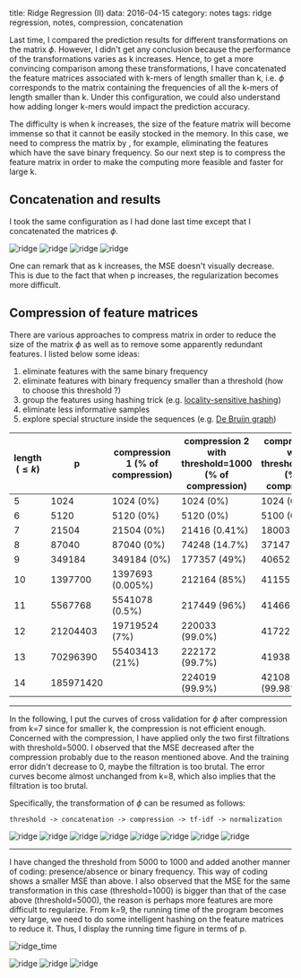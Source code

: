 title: Ridge Regression (II)
data: 2016-04-15
category: notes
tags: ridge regression, notes, compression, concatenation

Last time, I compared the prediction results for different transformations on the matrix $\phi$. However, I didn't get any conclusion because the performance of the transformations varies as k increases. Hence, to get a more convincing comparison among these transformations, I have concatenated the feature matrices associated with k-mers of length smaller than k, i.e. $\phi$ corresponds to the matrix containing the frequencies of all the k-mers of length smaller than k. Under this configuration, we could also understand how adding longer k-mers would impact the prediction accuracy.

The difficulty is when k increases, the size of the feature matrix will become immense so that it cannot be easily stocked in the memory. In this case, we need to compress the matrix by , for example, eliminating the features which have the save binary frequency. So our next step is to compress the feature matrix in order to make the computing more feasible and faster for large k.

## Concatenation and results

I took the same configuration as I had done last time except that I concatenated the matrices $\phi$.

![ridge]({filename}/images/ridge/logY_concatenate/ridge_5.png)
![ridge]({filename}/images/ridge/logY_concatenate/ridge_6.png)
![ridge]({filename}/images/ridge/logY_concatenate/ridge_7.png)
![ridge]({filename}/images/ridge/logY_concatenate/ridge_8.png)

One can remark that as k increases, the MSE doesn't visually decrease. This is due to the fact that when p increases, the regularization becomes more difficult.

## Compression of feature matrices

There are various approaches to compress matrix in order to reduce the size of the matrix $\phi$ as well as to remove some apparently redundant features. I listed below some ideas:

1. eliminate features with the same binary frequency
2. eliminate features with binary frequency smaller than a threshold (how to choose this threshold ?)
3. group the features using hashing trick (e.g. [locality-sensitive hashing][1])
4. eliminate less informative samples
5. explore special structure inside the sequences (e.g. [De Bruijn graph][2])

| length ($\le k$) | p | compression 1 (% of compression) | compression 2 with threshold=1000 (% of compression)| compression 2 with threshold=5000 (% of compression)|
| ---------------- | -- | ----------|-----------| ---------|
| 5 | 1024 | 1024 (0%) | 1024 (0%) | 1024 (0%) |
| 6 | 5120 | 5120 (0%) | 5120 (0%) | 5100 (0.39%)|
| 7 | 21504 | 21504 (0%) | 21416 (0.41%) | 18003 (16.3%) |
| 8 | 87040 | 87040 (0%) | 74248 (14.7%) | 37147 (57.3%) |
| 9 | 349184 | 349184 (0%) | 177357 (49%) | 40652 (88%) |
| 10 | 1397700 | 1397693 (0.005%) | 212164 (85%) | 41155 (97%) |
| 11 | 5567768 | 5541078 (0.5%) | 217449 (96%) | 41466 (99.3%) |
| 12 | 21204403 | 19719524 (7%) | 220033 (99.0%) | 41722 (99.8%) |
| 13 | 70296390 | 55403413 (21%) | 222172 (99.7%) | 41938 (99.9%) |
| 14 | 185971420 | | 224019 (99.9%) | 42108 (99.98%) |

--------
In the following, I put the curves of cross validation for $\phi$ after compression from k=7 since for smaller k, the compression is not efficient enough. Concerned with the compression, I have applied only the two first filtrations with threshold=5000. I observed that the MSE decreased after the compression probably due to the reason mentioned above. And the training error didn't decrease to 0, maybe the filtration is too brutal. The error curves become almost unchanged from k=8, which also implies that the filtration is too brutal.

Specifically, the transformation of $\phi$ can be resumed as follows:
```
threshold -> concatenation -> compression -> tf-idf -> normalization
```

![ridge]({filename}/images/ridge/logY_concatenate_filter5000/ridge_7.png)
![ridge]({filename}/images/ridge/logY_concatenate_filter5000/ridge_8.png)
![ridge]({filename}/images/ridge/logY_concatenate_filter5000/ridge_9.png)
![ridge]({filename}/images/ridge/logY_concatenate_filter5000/ridge_10.png)
![ridge]({filename}/images/ridge/logY_concatenate_filter5000/ridge_11.png)
![ridge]({filename}/images/ridge/logY_concatenate_filter5000/ridge_12.png)
![ridge]({filename}/images/ridge/logY_concatenate_filter5000/ridge_13.png)
![ridge]({filename}/images/ridge/logY_concatenate_filter5000/ridge_14.png)

-------
I have changed the threshold from 5000 to 1000 and added another manner of coding: presence/absence or binary frequency. This way of coding shows a smaller MSE than above. I also observed that the MSE for the same transformation in this case (threshold=1000) is bigger than that of the case above (threshold=5000), the reason is perhaps more features are more difficult to regularize. From k=9, the running time of the program becomes very large, we need to do some intelligent hashing on the feature matrices to reduce it. Thus, I display the running time figure in terms of p.

![ridge_time]({filename}/images/time/ridge.png)

![ridge]({filename}/images/ridge/logY_concatenate_filter1000/ridge_5.png)
![ridge]({filename}/images/ridge/logY_concatenate_filter1000/ridge_6.png)
![ridge]({filename}/images/ridge/logY_concatenate_filter1000/ridge_7.png)


[1]: https://en.wikipedia.org/wiki/Locality-sensitive_hashing
[2]: https://en.wikipedia.org/wiki/De_Bruijn_graph
